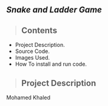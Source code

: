 ## *Snake and Ladder Game*
> ## Contents
* Project Description.
* Source Code.
* Images Used.
* How To install and run code.

> ## Project Description
Mohamed
Khaled
